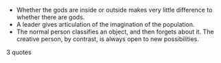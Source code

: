  - Whether the gods are inside or outside makes very little difference to whether there are gods.
 - A leader gives articulation of the imagination of the population.
 - The normal person classifies an object, and then forgets about it. The creative person, by contrast, is always open to new possibilities.

3 quotes